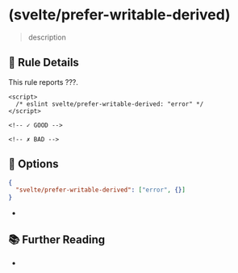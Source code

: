 # (svelte/prefer-writable-derived)

> description

## :book: Rule Details

This rule reports ???.

<!--eslint-skip-->

```svelte
<script>
  /* eslint svelte/prefer-writable-derived: "error" */
</script>

<!-- ✓ GOOD -->

<!-- ✗ BAD -->
```

## :wrench: Options

```json
{
  "svelte/prefer-writable-derived": ["error", {}]
}
```

-

## :books: Further Reading

-
